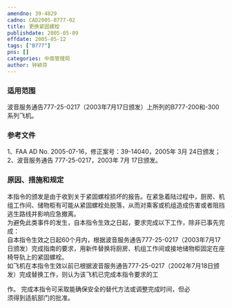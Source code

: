 ```yaml
---
amendno: 39-4829  
cadno: CAD2005-B777-02  
title: 更换紧固螺栓  
publishdate: 2005-05-09  
effdate: 2005-05-12  
tags: ["B777"]  
pns: []  
categories: 中南管理局  
author: 钟颖芬  
---
```

  
### 适用范围  
波音服务通告777-25-0217（2003年7月17日颁发）上所列的B777-200和-300系列飞机。  
  
<!--more-->  
### 参考文件  
1、FAA AD No. 2005-07-16，修正案号：39-14040，2005年 3月 24日颁发；  
 2、波音服务通告 777-25-0217，2003年 7月 17日颁发。  
  
### 原因、措施和规定  
本指令的颁发是由于收到关于紧固螺栓损坏的报告。在紧急着陆过程中，厨房、机组工作间、储物柜有可能从紧固螺栓处脱落，从而对乘客或机组造成伤害或者阻挡逃生路线并影响应急撤离。  
    为避免此类事件的发生，自本指令生效之日起，要求完成以下工作，除非已事先完成：  
    自本指令生效之日起60个月内，根据波音服务通告777-25-0217（2003年7月17日颁发）完成指南的要求，用新件替换将厨房、机组工作间或接地储物柜固定在座椅导轨上的紧固螺栓。  
    如飞机在本指令生效以前已根据波音服务通告777-25-0217（2002年7月18日颁发）完成替换工作，则认为该飞机已完成本指令要求的工  
  
作。     完成本指令可采取能确保安全的替代方法或调整完成时间，但必  
须得到适航部门的批准。  

